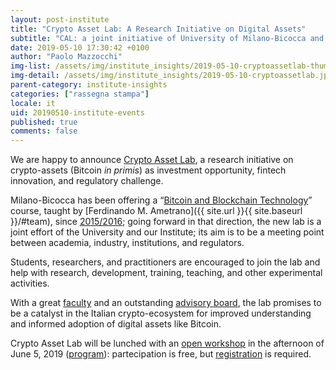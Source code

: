 ```yaml
---
layout: post-institute
title: "Crypto Asset Lab: A Research Initiative on Digital Assets"
subtitle: "CAL: a joint initiative of University of Milano-Bicocca and Digital Gold Institute"
date: 2019-05-10 17:30:42 +0100
author: "Paolo Mazzocchi"
img-list: /assets/img/institute_insights/2019-05-10-cryptoassetlab-thumb.jpg
img-detail: /assets/img/institute_insights/2019-05-10-cryptoassetlab.jpg
parent-category: institute-insights
categories: ["rassegna stampa"]
locale: it
uid: 20190510-institute-events
published: true
comments: false
---
```

We are happy to announce [Crypto Asset Lab](http://cryptoassetlab.diseade.unimib.it/), a research initiative on crypto-assets (Bitcoin *in primis*) as investment opportunity, fintech innovation, and regulatory challenge.

Milano-Bicocca has been offering a
“[Bitcoin and Blockchain Technology](https://www.ametrano.net/bbt/)” course,
taught by [Ferdinando M. Ametrano]({{ site.url }}{{ site.baseurl }}/#team),
since [2015/2016](https://www.ametrano.net/courses/#past-university-courses);
going forward in that direction,
the new lab is a joint effort of the University and
our Institute; its aim is to be a meeting point between academia,
industry, institutions, and regulators.

Students, researchers, and practitioners are encouraged
to join the lab and help with research, development, training,
teaching, and other experimental activities.

With a great
[faculty](https://cryptoassetlab.diseade.unimib.it/faculty/)
and an outstanding
[advisory board](http://cryptoassetlab.diseade.unimib.it/advisory-board/),
the lab promises
to be a catalyst in the Italian crypto-ecosystem for improved understanding
and informed adoption of digital assets like Bitcoin.

Crypto Asset Lab will be lunched with an
[open workshop](https://cryptoassetlab.diseade.unimib.it/2019/05/10/presentation.html)
in the afternoon of June 5, 2019
([program](http://cryptoassetlab.diseade.unimib.it/docs/20190605-presentazione-cal.pdf)): partecipation is free, but
[registration](https://docs.google.com/forms/d/e/1FAIpQLSeI4YDiaNdSCOr2h0QXa9qDUSmmsFqtdgsk6j4_x8FcVgK84Q/viewform)
is required.
